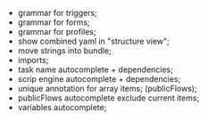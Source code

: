 - grammar for triggers;
- grammar for forms;
- grammar for profiles;
- show combined yaml in "structure view";
- move strings into bundle;
- imports;
- task name autocomplete + dependencies;
- scrip engine autocomplete + dependencies;
- unique annotation for array items; (publicFlows);
- publicFlows autocomplete exclude current items;
- variables autocomplete;

